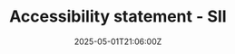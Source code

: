 ---
title: Accessibility statement - SII
linkTitle: Accessibility statement - SII
date: '2025-05-01T21:06:00Z'
weight: 1
description: No content
draft: false
ref: accessibility-statement---sii
---